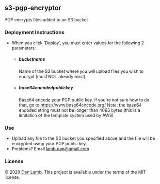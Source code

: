 ## s3-pgp-encryptor
PGP encrypts files added to an S3 bucket

### Deployment Instructions 
* When you click 'Deploy', you must enter values for the following 2 parameters:
  * ##### bucketname 
    Name of the S3 bucket where you will upload files you wish to encrypt (must NOT already exist).
  * ##### base64encodedpublickey
    Base64 encode your PGP public key.  If you're not sure how to do that, go to https://www.base64encode.org/ 
    Note: the base64 encoded string must not be longer than 4096 bytes (this is a limitation of the template system used by AWS)
### Use
* Upload any file to the S3 bucket you specified above and the file will be encrypted using your PGP public key.
* Problems? Email lamb.dan@gmail.com 

### License
&copy; 2020 [Dan Lamb](https://github.com/bmalnad). This project is available under the terms of the MIT license.
